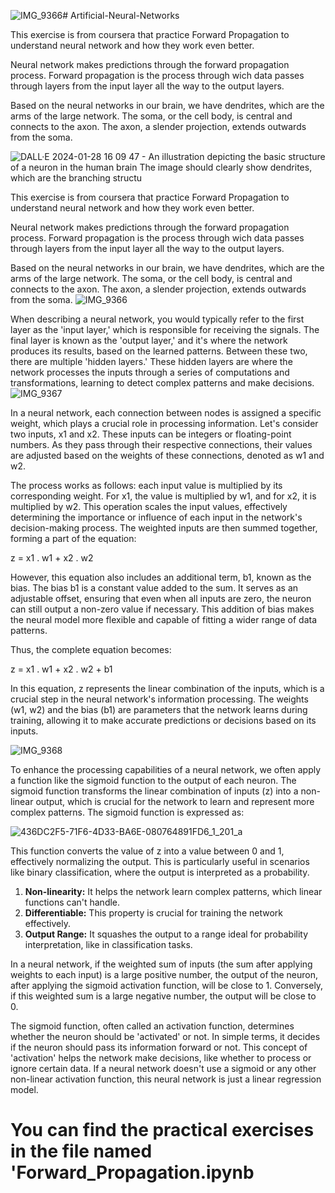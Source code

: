 ![IMG_9366](https://github.com/Phyo991/Artificial-Neural-Networks/assets/142148113/22e66654-0735-403a-b38c-4ad2ab5c8096)# Artificial-Neural-Networks

This exercise is from coursera that practice Forward Propagation to understand neural network and how they work even better. 

Neural network makes predictions through the forward propagation process. Forward propagation is the process through wich data passes through layers from the input layer all the way to the output layers. 

Based on the neural networks in our brain, we have dendrites, which are the arms of the large network. The soma, or the cell body, is central and connects to the axon. The axon, a slender projection, extends outwards from the soma.

![DALL·E 2024-01-28 16 09 47 - An illustration depicting the basic structure of a neuron in the human brain  The image should clearly show dendrites, which are the branching structu](https://github.com/Phyo991/Artificial-Neural-Networks/assets/142148113/2e348ee7-5f83-4e39-be62-eaee130e7fd4)

This exercise is from coursera that practice Forward Propagation to understand neural network and how they work even better. 

Neural network makes predictions through the forward propagation process. Forward propagation is the process through wich data passes through layers from the input layer all the way to the output layers. 

Based on the neural networks in our brain, we have dendrites, which are the arms of the large network. The soma, or the cell body, is central and connects to the axon. The axon, a slender projection, extends outwards from the soma.
![IMG_9366](https://github.com/Phyo991/Artificial-Neural-Networks/assets/142148113/6eeef9eb-80f0-4cb9-bff3-2869474cd82c)

When describing a neural network, you would typically refer to the first layer as the 'input layer,' which is responsible for receiving the signals. The final layer is known as the 'output layer,' and it's where the network produces its results, based on the learned patterns. Between these two, there are multiple 'hidden layers.' These hidden layers are where the network processes the inputs through a series of computations and transformations, learning to detect complex patterns and make decisions.
![IMG_9367](https://github.com/Phyo991/Artificial-Neural-Networks/assets/142148113/1e298ede-b04d-4f46-8dcf-2fda38500956)

In a neural network, each connection between nodes is assigned a specific weight, which plays a crucial role in processing information. Let's consider two inputs, x1 and x2. These inputs can be integers or floating-point numbers. As they pass through their respective connections, their values are adjusted based on the weights of these connections, denoted as w1 and w2.

The process works as follows: each input value is multiplied by its corresponding weight. For x1, the value is multiplied by w1, and for x2, it is multiplied by w2. This operation scales the input values, effectively determining the importance or influence of each input in the network's decision-making process. The weighted inputs are then summed together, forming a part of the equation:

z = x1 . w1 + x2 . w2

However, this equation also includes an additional term, b1, known as the bias. The bias b1 is a constant value added to the sum. It serves as an adjustable offset, ensuring that even when all inputs are zero, the neuron can still output a non-zero value if necessary. This addition of bias makes the neural model more flexible and capable of fitting a wider range of data patterns.

Thus, the complete equation becomes:

z = x1 . w1 + x2 . w2 + b1

In this equation, z represents the linear combination of the inputs, which is a crucial step in the neural network's information processing. The weights (w1, w2) and the bias (b1) are parameters that the network learns during training, allowing it to make accurate predictions or decisions based on its inputs.

![IMG_9368](https://github.com/Phyo991/Artificial-Neural-Networks/assets/142148113/c9b5a54e-3f1e-4d1c-952f-e3d36c12c1da)

To enhance the processing capabilities of a neural network, we often apply a function like the sigmoid function to the output of each neuron. The sigmoid function transforms the linear combination of inputs (z) into a non-linear output, which is crucial for the network to learn and represent more complex patterns. The sigmoid function is expressed as:

![436DC2F5-71F6-4D33-BA6E-080764891FD6_1_201_a](https://github.com/Phyo991/Artificial-Neural-Networks/assets/142148113/e1a565ff-e3e2-43ac-b55c-8ac96d0639eb)



This function converts the value of z into a value between 0 and 1, effectively normalizing the output. This is particularly useful in scenarios like binary classification, where the output is interpreted as a probability.

1. **Non-linearity:** It helps the network learn complex patterns, which linear functions can't handle.
2. **Differentiable:** This property is crucial for training the network effectively.
3. **Output Range:** It squashes the output to a range ideal for probability interpretation, like in classification tasks.

In a neural network, if the weighted sum of inputs (the sum after applying weights to each input) is a large positive number, the output of the neuron, after applying the sigmoid activation function, will be close to 1. Conversely, if this weighted sum is a large negative number, the output will be close to 0.

The sigmoid function, often called an activation function, determines whether the neuron should be 'activated' or not. In simple terms, it decides if the neuron should pass its information forward or not. This concept of 'activation' helps the network make decisions, like whether to process or ignore certain data. If a neural network doesn't use a sigmoid or any other non-linear activation function, this neural network is just a linear regression model. 

# You can find the practical exercises in the file named 'Forward_Propagation.ipynb






